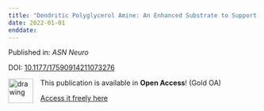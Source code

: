 ```yaml
---
title: "Dendritic Polyglycerol Amine: An Enhanced Substrate to Support Long-Term Neural Cell Culture"
date: 2022-01-01
enddate:
---
```


Published in: *ASN Neuro*

DOI: [10.1177/17590914211073276](https://doi.org/10.1177/17590914211073276)

<img src="https://upload.wikimedia.org/wikipedia/commons/thumb/7/77/Open_Access_logo_PLoS_transparent.svg/800px-Open_Access_logo_PLoS_transparent.svg.png" alt="drawing" width="50" align="left"/> &nbsp;&nbsp;&nbsp;This publication is available in **Open Access**! (Gold OA)

&nbsp;&nbsp;&nbsp;<a href="https://journals.sagepub.com/doi/pdf/10.1177/17590914211073276">Access it freely here</a>

